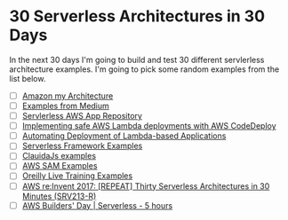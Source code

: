 # 30 Serverless Architectures in 30 Days

In the next 30 days I'm going to build and test 30 different servlerless architecture examples. I'm going to pick some random examples from the list below.

* [ ] [Amazon my Architecture](https://aws.amazon.com/this-is-my-architecture/)
* [ ] [Examples from Medium](https://medium.com/search?q=how%20to%20serverless)
* [ ] [Servlerless AWS App Repository](https://serverlessrepo.aws.amazon.com/applications)
* [ ] [Implementing safe AWS Lambda deployments with AWS CodeDeploy](https://aws.amazon.com/blogs/compute/implementing-safe-aws-lambda-deployments-with-aws-codedeploy/)
* [ ] [Automating Deployment of Lambda-based Applications](https://docs.aws.amazon.com/lambda/latest/dg/automating-deployment.html)
* [ ] [Serverless Framework Examples](https://github.com/serverless/examples)
* [ ] [ClauidaJs examples](https://github.com/claudiajs/example-projects)
* [ ] [AWS SAM Examples](https://github.com/awslabs/serverless-application-model/tree/master/examples/apps)
* [ ] [Oreilly Live Training Examples](https://github.com/kevinold/serverless-tutorial-oreilly-live-training-2017)
* [ ] [AWS re:Invent 2017: [REPEAT] Thirty Serverless Architectures in 30 Minutes (SRV213-R)](https://www.youtube.com/watch?v=xJcm9V2jagc)
* [ ] [AWS Builders' Day | Serverless - 5 hours](https://www.twitch.tv/videos/227215968)
